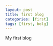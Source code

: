 ```yaml
---
layout: post 
title: first blog
categories: [first]
tags: [first, bolg]
---
```


<p>My first blog</p>

